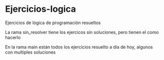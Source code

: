 # Ejercicios-logica
Ejercicios de lógica de programación resueltos

La rama sin_resolver tiene los ejercicos sin soluciones, pero tienen el como hacerlo

En la rama main están todos los ejercicios resuelto a día de hoy, algunos con multiples soluciones
